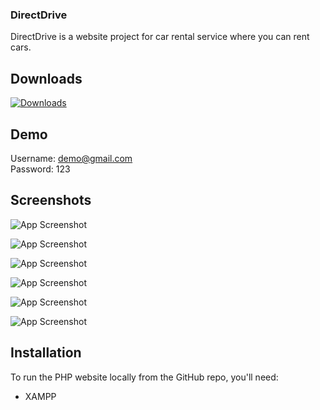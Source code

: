 
### DirectDrive

DirectDrive is a website project for car rental service where you can rent cars.


## Downloads

[![Downloads](https://img.shields.io/github/downloads/vinay-jaiswar/directdrive/total.svg)](https://github.com/vinay-jaiswar/directdrive/archive/refs/tags/v1.0.zip)


## Demo

Username: demo@gmail.com  
Password: 123


## Screenshots

![App Screenshot](https://i.ibb.co/wNG8GQ3/HOME-PAGE.png)

![App Screenshot](https://i.ibb.co/Tvqtdm5/LOGIN-PAGE.png)

![App Screenshot](https://i.ibb.co/hXXxt0X/BOOKING-HISTORY-PAGE-1.png)

![App Screenshot](https://i.ibb.co/5j5WWSr/CONTACT-US-PAGE.png)

![App Screenshot](https://i.ibb.co/C0F0GgC/PRIVACY-POLICY.png)

![App Screenshot](https://i.ibb.co/sws3vC6/ADMIN-DASHBOARD-PAGE.png)

## Installation

To run the PHP website locally from the GitHub repo, you'll need:

- XAMPP
